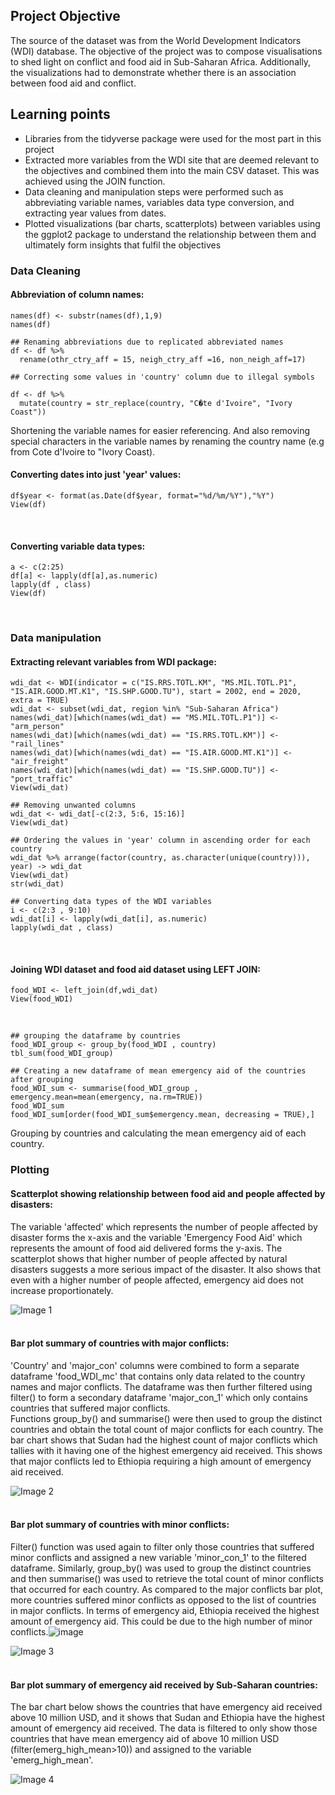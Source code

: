 ## Project Objective
The source of the dataset was from the World Development Indicators (WDI) database. The objective of the project was to compose visualisations to shed light on conflict and food aid in 
Sub-Saharan Africa. Additionally, the visualizations had to demonstrate whether there is an association between food aid and conflict.

## Learning points
- Libraries from the tidyverse package were used for the most part in this project
- Extracted more variables from the WDI site that are deemed relevant to the objectives and combined them into the main CSV dataset. This was achieved using the JOIN function.
- Data cleaning and manipulation steps were performed such as abbreviating variable names, variables data type conversion, and extracting year values from dates.
- Plotted visualizations (bar charts, scatterplots) between variables using the ggplot2 package to understand the relationship between them and ultimately form insights that fulfil the objectives <br>

### Data Cleaning

#### Abbreviation of column names:
```
names(df) <- substr(names(df),1,9)
names(df)

## Renaming abbreviations due to replicated abbreviated names
df <- df %>%
  rename(othr_ctry_aff = 15, neigh_ctry_aff =16, non_neigh_aff=17)

## Correcting some values in 'country' column due to illegal symbols

df <- df %>% 
  mutate(country = str_replace(country, "C�te d'Ivoire", "Ivory Coast"))
```
Shortening the variable names for easier referencing. And also removing special characters in the variable names by renaming the country name (e.g from Cote d'Ivoire to "Ivory Coast).<br>


#### Converting dates into just 'year' values:
```
df$year <- format(as.Date(df$year, format="%d/%m/%Y"),"%Y")
View(df)
```
<br>

#### Converting variable data types:
```
a <- c(2:25)
df[a] <- lapply(df[a],as.numeric)
lapply(df , class)
View(df)
```
<br>

### Data manipulation

#### Extracting relevant variables from WDI package:
```
wdi_dat <- WDI(indicator = c("IS.RRS.TOTL.KM", "MS.MIL.TOTL.P1", "IS.AIR.GOOD.MT.K1", "IS.SHP.GOOD.TU"), start = 2002, end = 2020, extra = TRUE)
wdi_dat <- subset(wdi_dat, region %in% "Sub-Saharan Africa")
names(wdi_dat)[which(names(wdi_dat) == "MS.MIL.TOTL.P1")] <- "arm_person"
names(wdi_dat)[which(names(wdi_dat) == "IS.RRS.TOTL.KM")] <- "rail_lines"
names(wdi_dat)[which(names(wdi_dat) == "IS.AIR.GOOD.MT.K1")] <- "air_freight"
names(wdi_dat)[which(names(wdi_dat) == "IS.SHP.GOOD.TU")] <- "port_traffic"
View(wdi_dat)

## Removing unwanted columns
wdi_dat <- wdi_dat[-c(2:3, 5:6, 15:16)]
View(wdi_dat)

## Ordering the values in 'year' column in ascending order for each country
wdi_dat %>% arrange(factor(country, as.character(unique(country))), year) -> wdi_dat
View(wdi_dat)
str(wdi_dat)

## Converting data types of the WDI variables
i <- c(2:3 , 9:10)
wdi_dat[i] <- lapply(wdi_dat[i], as.numeric)
lapply(wdi_dat , class)
```
<br>

#### Joining WDI dataset and food aid dataset using LEFT JOIN:
```
food_WDI <- left_join(df,wdi_dat)
View(food_WDI)
```
<br>

```
## grouping the dataframe by countries
food_WDI_group <- group_by(food_WDI , country)
tbl_sum(food_WDI_group)

## Creating a new dataframe of mean emergency aid of the countries after grouping
food_WDI_sum <- summarise(food_WDI_group , emergency.mean=mean(emergency, na.rm=TRUE))
food_WDI_sum
food_WDI_sum[order(food_WDI_sum$emergency.mean, decreasing = TRUE),]
```
Grouping by countries and calculating the mean emergency aid of each country. <br>


### Plotting

#### Scatterplot showing relationship between food aid and people affected by disasters:
The variable 'affected' which represents the number of people affected by disaster forms the x-axis and the variable 'Emergency Food Aid' which represents the amount of food aid delivered forms the y-axis.
The scatterplot shows that higher number of people affected by natural disasters suggests a more serious impact of the disaster. It also shows that even with a higher number of people affected, emergency aid does not increase proportionately.

![Image 1](https://github.com/bayyangjie/Data-Visualization-and-Storytelling/blob/main/Images/Picture%201.png?raw=true) <br> <br>

#### Bar plot summary of countries with major conflicts:
'Country' and 'major_con' columns were combined to form a separate dataframe 'food_WDI_mc' that contains only data related to the country names and major conflicts. 
The dataframe was then further filtered using filter() to form a secondary dataframe 'major_con_1' which only contains countries that suffered major conflicts.  
Functions group_by() and summarise() were then used to group the distinct countries and obtain the total count of major conflicts for each country.
The bar chart shows that Sudan had the highest count of major conflicts which tallies with it having one of the highest emergency aid received. This shows that major conflicts led to Ethiopia requiring a high amount of emergency aid received.

![Image 2](https://github.com/bayyangjie/Data-Visualization-and-Storytelling/blob/main/Images/Picture%202.png?raw=true) <br> <br>

#### Bar plot summary of countries with minor conflicts:
Filter() function was used again to filter only those countries that suffered minor conflicts and assigned a new variable 'minor_con_1' to the filtered dataframe.
Similarly, group_by() was used to group the distinct countries and then summarise() was used to retrieve the total count of minor conflicts that occurred for each country.
As compared to the major conflicts bar plot, more countries suffered minor conflicts as opposed to the list of countries in major conflicts. In terms of emergency aid, Ethiopia received the highest amount of emergency aid. This could be due to the high number of minor conflicts.![image](https://github.com/bayyangjie/Data-Visualization-and-Storytelling/assets/153354426/d0b8bd21-46ce-4862-aa46-0a4d8f4df727)

![Image 3](https://github.com/bayyangjie/Data-Visualization-and-Storytelling/blob/main/Images/Picture%203.png?raw=true) <br> <br>

#### Bar plot summary of emergency aid received by Sub-Saharan countries:
The bar chart below shows the countries that have emergency aid received above 10 million USD, and it shows that Sudan and Ethiopia have the highest amount of emergency aid received.
The data is filtered to only show those countries that have mean emergency aid of above 10 million USD (filter(emerg_high_mean>10)) and assigned to the variable 'emerg_high_mean'.

![Image 4](https://github.com/bayyangjie/Data-Visualization-and-Storytelling/blob/main/Images/Picture%204.png?raw=true)
